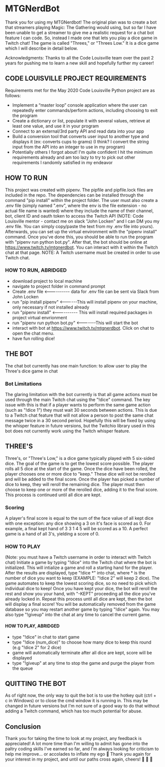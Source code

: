 # MTGNerdBot

Thank you for using my MTGNerdbot! The original plan was to create a bot that streamers playing Magic: The Gathering would using, but so far I have been unable to get a streamer to give me a realistic request for a chat bot feature I can code. So, instead I made one that lets you play a dice game in Twitch chat! The game is called "Threes," or "Threes Low." It is a dice game which I will describe in detail below.


Acknowledgments: Thanks to all the Code Louisville team over the past 2 years for pushing me to learn a new skill and hopefully further my career!




## CODE LOUISVILLE PROJECT REQUIREMENTS

Requirements met for the May 2020 Code Louisville Python project are as follows:

*  Implement a “master loop” console application where the user can repeatedly enter commands/perform actions, including choosing to exit the program
*  Create a dictionary or list, populate it with several values, retrieve at least one value, and use it in your program
*  Connect to an external/3rd party API and read data into your app
*  Build a conversion tool that converts user input to another type and displays it (ex: converts cups to grams) (I think? I convert the string input from the API into an integer to use in my program)
*  Potentially others I forgot about! I'm quite confident I hit the minimum requirements already and am too lazy to try to pick out other requirements I randomly satisfied in my endeavor




## HOW TO RUN

This project was created with pipenv. The pipfile and pipfile.lock files are included in the repo. The dependencies can be installed through the command "pip install" within the project folder. The user must also create a .env file (simply named ".env", where the env is the file extension - no actual file name is wanted) where they include the name of their channel, bot, client ID and oauth token to access the Twitch API (NOTE: Code Louisville mentor -  contact me on slack "John Locken" and I can DM you my .env file. You can simply copy/paste the text from my .env file into yours). Afterwards, you can set up the virtual environment with the "pipenv install" command. Once you've done this, you should be able to run the program with "pipenv run python bot.py". After that, the bot should be online at https://www.twitch.tv/mtgnerdbot. You can interact with it within the Twitch chat at that page. NOTE: A Twitch username must be created in order to use Twitch chat.


### HOW TO RUN, ABRIDGED

* download project to local machine
* navigate to project folder in command prompt
* Create .env file <---------- data for .env file can be sent via Slack from John Locken
* run "pip install pipenv" <------This will install pipenv on your machine, only necessary if not installed already
* run "pipenv install" <---------- This will install required packages in project virtual envrionment
* run "pipenv run python bot.py" <-------This will start the bot
* interact with bot at https://www.twitch.tv/mtgnerdbot. Click on chat to open the chat menu.
* have fun rolling dice!




## THE BOT

The chat bot currently has one main function: to allow user to play the Three's dice game in chat


### Bot Limitations

The glaring limitation with the bot currently is that all game actions must be used through the main Twitch chat using the "!dice" command. The key issue with this is that if a player wants to perform the same game action (such as "!dice 1") they must wait 30 seconds between actions. This is due to a Twitch chat feature that will not allow a person to post the same chat message twice in a 30 second period. Hopefully this will be fixed by using the whisper feature in future versions, but the Twitchio library used in this bot does not currently work using the Twitch whisper feature.





## THREE'S

Three's, or "Three's Low," is a dice game typically played with 5 six-sided dice. The goal of the game is to get the lowest score possible. The player rolls all 5 dice at the start of the game. Once the dice have been rolled, the player chooses one or more dice to "keep." These dice will not be rerolled and will be added to the final score. Once the player has picked a number of dice to keep, they will reroll the remaining dice. The player must then choose to keep one or more of the rerolled dice, adding it to the final score. This process is continued until all dice are kept.

### Scoring

A player's final score is equal to the sum of the face value of all kept dice with one exception: any dice showing a 3 on it's face is scored as 0. For example, a final kept hand of 3 3 1 4 5 will be scored as a 10. A perfect game is a hand of all 3's, yielding a score of 0.




### HOW TO PLAY

(Note: you must have a Twitch username in order to interact with Twitch chat) Initiate a game by typing "!dice" into the Twitch chat where the bot is initialized. This will intialize a game and roll a starting hand for the player. After the results are displayed, type "!dice *" into chat, where * is the number of dice you want to keep (EXAMPLE: "!dice 2" will keep 2 dice). The game automates to keep the lowest scoring dice, so no need to pick which individual dice to keep! Once you have kept your dice, the bot will reroll the rest and show you your hand, with "-KEPT" proceeding all the dice you've already locked in. Repeat this process until all dice are kept, then the bot will display a final score! You will be automatically removed from the game database so you may restart another game by typing "!dice" again. You may also type "!giveup" into the chat at any time to cancel the current game.

#### HOW TO PLAY, ABRIDGED

* type "!dice" in chat to start game
* type "!dice (num_dice)" to choose how many dice to keep this round (e.g "!dice 2" for 2 dice)
* game will automatically terminate after all dice are kept, score will be displayed
* type "!giveup" at any time to stop the game and purge the player from the queue




## QUITTING THE BOT

As of right now, the only way to quit the bot is to use the hotkey quit (ctrl + c in Windows) or to close the cmd window it is running in. This may be changed in future versions but I'm not sure of a good way to do that without adding a Twitch command, which has too much potential for abuse.



## Conclusion

Thank you for taking the time to look at my project, any feedback is appreciated! A lot more time than I'm willing to admit has gone into the paltry coding skills I've earned so far, and I'm always looking for criticism to help me improve... or accolades to inflate my ego :smiling_face_with_three_hearts: Thank you again for your interest in my project, and until our paths cross again, cheers! :beers: :beers: :beers:
